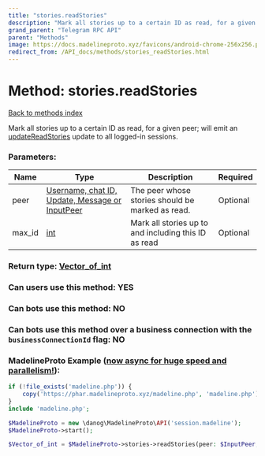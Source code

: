 ```yaml
---
title: "stories.readStories"
description: "Mark all stories up to a certain ID as read, for a given peer; will emit an [updateReadStories](../constructors/updateReadStories.html) update to all logged-in sessions."
grand_parent: "Telegram RPC API"
parent: "Methods"
image: https://docs.madelineproto.xyz/favicons/android-chrome-256x256.png
redirect_from: /API_docs/methods/stories_readStories.html
---
```

# Method: stories.readStories
[Back to methods index](index.html)



Mark all stories up to a certain ID as read, for a given peer; will emit an [updateReadStories](../constructors/updateReadStories.html) update to all logged-in sessions.

### Parameters:

| Name     |    Type       | Description | Required |
|----------|---------------|-------------|----------|
|peer|[Username, chat ID, Update, Message or InputPeer](/API_docs/types/InputPeer.html) | The peer whose stories should be marked as read. | Optional|
|max\_id|[int](/API_docs/types/int.html) | Mark all stories up to and including this ID as read | Optional|


### Return type: [Vector\_of\_int](/API_docs/types/int.html)

### Can users use this method: **YES**


### Can bots use this method: **NO**


### Can bots use this method over a business connection with the `businessConnectionId` flag: **NO**


### MadelineProto Example ([now async for huge speed and parallelism!](https://docs.madelineproto.xyz/docs/ASYNC.html)):


```php
if (!file_exists('madeline.php')) {
    copy('https://phar.madelineproto.xyz/madeline.php', 'madeline.php');
}
include 'madeline.php';

$MadelineProto = new \danog\MadelineProto\API('session.madeline');
$MadelineProto->start();

$Vector_of_int = $MadelineProto->stories->readStories(peer: $InputPeer, max_id: $int, );
```


